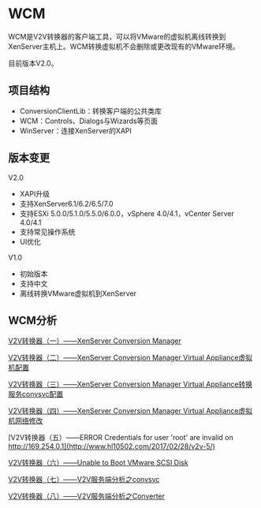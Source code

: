 # WCM

WCM是V2V转换器的客户端工具，可以将VMware的虚拟机离线转换到XenServer主机上。WCM转换虚拟机不会删除或更改现有的VMware环境。

目前版本V2.0。

## 项目结构

* ConversionClientLib：转换客户端的公共类库
* WCM：Controls、Dialogs与Wizards等页面
* WinServer：连接XenServer的XAPI


## 版本变更

V2.0

* XAPI升级
* 支持XenServer6.1/6.2/6.5/7.0
* 支持ESXi 5.0.0/5.1.0/5.5.0/6.0.0，vSphere 4.0/4.1，vCenter Server 4.0/4.1
* 支持常见操作系统
* UI优化


V1.0

* 初始版本
* 支持中文
* 离线转换VMware虚拟机到XenServer


## WCM分析

[V2V转换器（一）——XenServer Conversion Manager](http://www.hl10502.com/2017/02/28/v2v-1/)

[V2V转换器（二）——XenServer Conversion Manager Virtual Appliance虚拟机配置](http://www.hl10502.com/2017/02/28/v2v-2/)

[V2V转换器（三）——XenServer Conversion Manager Virtual Appliance转换服务convsvc配置](http://www.hl10502.com/2017/02/28/v2v-3/)

[V2V转换器（四）——XenServer Conversion Manager Virtual Appliance虚拟机网络修改](http://www.hl10502.com/2017/02/28/v2v-4/)

[V2V转换器（五）——ERROR Credentials for user 'root' are invalid on http://169.254.0.1](http://www.hl10502.com/2017/02/28/v2v-5/)

[V2V转换器（六）——Unable to Boot VMware SCSI Disk](http://www.hl10502.com/2017/03/07/v2v-6/)

[V2V转换器（七）——V2V服务端分析之convsvc](http://www.hl10502.com/2017/03/07/v2v-7/)

[V2V转换器（八）——V2V服务端分析之Converter](hhttp://www.hl10502.com/2017/03/08/v2v-8/)



